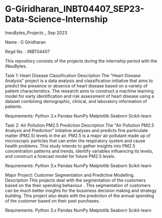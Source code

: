 # G-Giridharan_INBT04407_SEP23-Data-Science-Internship












IneuBytes_Projects _ Sep 2023

Name : G Giridharan

Regd No. : INBT04407

This repository consists of the projects during the internship period with the iNeuBytes.



Task 1: Heart Disease Classification
Description
The "Heart Disease Analysis" project is a data analysis and classification initiative that aims to predict the presence or absence of heart disease based on a variety of patient characteristics. The research aims to construct a machine learning model for early identification and risk assessment of heart disease using a dataset combining demographic, clinical, and laboratory information of patients.


Requirements:
Python 3.x
Pandas
NumPy
Matplotlib
Seaborn
Scikit-learn

Task 2: Air Pollution PM2.5 Prediction
Description
The "Air Pollution PM2.5 Analysis and Prediction" initiative analyses and predicts fine particulate matter (PM2.5) levels in the air. PM2.5 is a major air pollutant made up of microscopic particles that can enter the respiratory system and cause health problems. This study intends to gather insights into PM2.5 concentration patterns and trends, identify variables influencing its levels, and construct a forecast model for future PM2.5 levels.


Requirements:
Python 3.x
Pandas
NumPy
Matplotlib
Seaborn
Scikit-learn


Major Project: Customer Segmentation and Predictive Modelling.
Description
This projects deal with the segmentation of the customers based on the their spending behaviour . This segmentation of customers can be much better insights for the bussiness decision making and strategy building. This project also deals with the prediction of the annual spending of the customer based on their past purchases.


Requirements:
Python 3.x
Pandas
NumPy
Matplotlib
Seaborn
Scikit-learn
